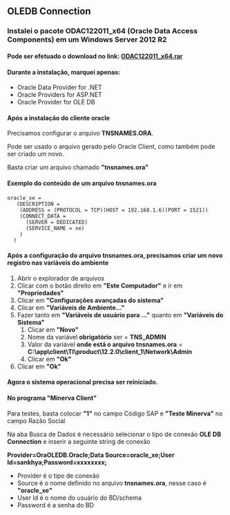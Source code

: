 ## OLEDB Connection

### Instalei o pacote ODAC122011_x64 (Oracle Data Access Components) em um Windows Server 2012 R2

#### Pode ser efetuado o download no link: [ODAC122011_x64.rar](https://mega.nz/file/RDYUBSLZ#pwoL9DvZtz-VYZiU8x7tFNBQs1QPAq3z7jKSmktMCVU)

#### Durante a instalação, marquei apenas:

+ Oracle Data Provider for .NET
+ Oracle Providers for ASP.NET
+ Oracle Provider for OLE DB

#### Após a instalação do cliente oracle

Precisamos configurar o arquivo **TNSNAMES.ORA**.

Pode ser usado o arquivo gerado pelo Oracle Client, como também pode ser criado um novo.

Basta criar um arquivo chamado **"tnsnames.ora"**

#### Exemplo do conteúdo de um arquivo tnsnames.ora

```
oracle_xe =
   (DESCRIPTION =
    (ADDRESS = (PROTOCOL = TCP)(HOST = 192.168.1.6)(PORT = 1521))
    (CONNECT_DATA =
      (SERVER = DEDICATED)
      (SERVICE_NAME = xe) 
    )
  )
```

#### Após a configuração do arquivo tnsnames.ora, precisamos criar um novo registro nas variáveis do ambiente

1. Abrir o explorador de arquivos
2. Clicar com o botão direito em **"Este Computador"** e ir em **"Propriedades"**
3. Clicar em **"Configurações avançadas do sistema"**
4. Clicar em **"Variáveis de Ambiente..."**
5. Fazer tanto em **"Variáveis de usuário para ..."** quanto em **"Variáveis do Sistema"**
    1. Clicar em **"Novo"**
    2. Nome da variável **obrigatório** ser = **TNS_ADMIN**
    3. Valor da variável **onde está o arquivo tnsnames.ora** = **C:\app\client\TI\product\12.2.0\client_1\Network\Admin**
    4. Clicar em **"Ok"**
6. Clicar em **"Ok"**

#### Agora o sistema operacional precisa ser reiniciado.

#### No programa "Minerva Client"

Para testes, basta colocar **"1"** no campo Código SAP e **"Teste Minerva"** no campo Razão Social

Na aba Busca de Dados é necessário selecionar o tipo de conexão **OLE DB Connection** e inserir a seguinte string de conexão

**Provider=OraOLEDB.Oracle;Data Source=oracle_xe;User Id=sankhya;Password=xxxxxxxx;**

+ Provider é o tipo de conexão
+ Source é o nome definido no arquivo **tnsnames.ora**, nesse caso é **"oracle_xe"**
+ User Id é o nome do usuário do BD/schema
+ Password é a senha do BD
